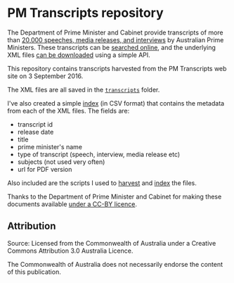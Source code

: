 # PM Transcripts repository

The Department of Prime Minister and Cabinet provide transcripts of more than [20,000 speeches, media releases, and interviews](https://pmtranscripts.dpmc.gov.au/about-collection) by Australian Prime Ministers. These transcripts can be [searched online](https://pmtranscripts.dpmc.gov.au/), and the underlying XML files [can be downloaded](https://pmtranscripts.dpmc.gov.au/developers) using a simple API.

This repository contains transcripts harvested from the PM Transcripts web site on 3 September 2016.

The XML files are all saved in the [`transcripts`](transcripts/) folder.

I've also created a simple [index](index.csv) (in CSV format) that contains the metadata from each of the XML files. The fields are:

* transcript id
* release date
* title
* prime minister's name
* type of transcript (speech, interview, media release etc)
* subjects (not used very often)
* url for PDF version

Also included are the scripts I used to [harvest](harvest.py) and [index](index.py) the files.

Thanks to the Department of Prime Minister and Cabinet for making these documents available [under a CC-BY licence](https://pmtranscripts.dpmc.gov.au/copyright).

## Attribution

Source: Licensed from the Commonwealth of Australia under a Creative Commons Attribution 3.0 Australia Licence.

The Commonwealth of Australia does not necessarily endorse the content of this publication.